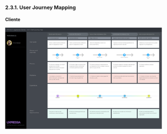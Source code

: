 ### 2.3.1. User Journey Mapping

#### Cliente

![texto_alternativo](ImgUsersPersonas/Client%20journey%20map.png)